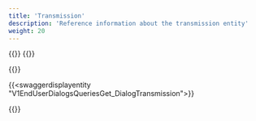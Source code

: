 ```yaml
---
title: 'Transmission'
description: 'Reference information about the transmission entity'
weight: 20
---
```


{{<dialogportenswaggerselector>}}
{{<swaggerload>}}

{{<notyetwritten>}}


{{<swaggerdisplayentity "V1EndUserDialogsQueriesGet_DialogTransmission">}}

{{<children />}}

